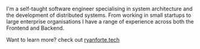 I'm a self-taught software engineer specialising in system architecture and the development of distributed systems. From working in small startups to large enterprise organisations I have a range of experience across both the Frontend and Backend.

Want to learn more? check out [ryanforte.tech](https://ryanforte.tech)
